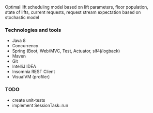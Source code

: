 Optimal lift scheduling model based on lift parameters, floor population, state of lifts, 
current requests, request stream expectation based on stochastic model

### Technologies and tools
* Java 8
* Concurrency
* Spring (Boot, Web/MVC, Test, Actuator, slf4j/logback)
* Maven
* Git
* IntelliJ IDEA
* Insomnia REST Client
* VisualVM (profiler)

### TODO
* create unit-tests
* implement SessionTask::run